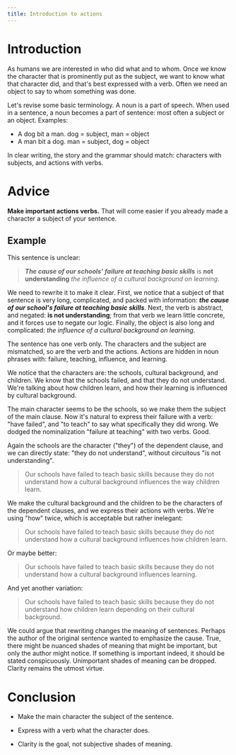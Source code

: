```yaml
---
title: Introduction to actions
---
```


# Introduction

As humans we are interested in who did what and to whom.  Once we know
the character that is prominently put as the subject, we want to know
what that character did, and that's best expressed with a verb.  Often
we need an object to say to whom something was done.

Let's revise some basic terminology.  A noun is a part of speech.
When used in a sentence, a noun becomes a part of sentence: most often
a subject or an object.  Examples:

* A dog bit a man. dog = subject, man = object
* A man bit a dog. man = subject, dog = object

In clear writing, the story and the grammar should match: characters
with subjects, and actions with verbs.

# Advice

**Make important actions verbs.** That will come easier if you already
  made a character a subject of your sentence.

## Example

This sentence is unclear:

> _**The cause of our schools' failure at teaching basic skills**_ is
> **not understanding** *the influence of a cultural background on
> learning*.

We need to rewrite it to make it clear.  First, we notice that a
subject of that sentence is very long, complicated, and packed with
information: _**the cause of our school's failure at teaching basic
skills**_.  Next, the verb is abstract, and negated: **is not
understanding**; from that verb we learn little concrete, and it
forces use to negate our logic.  Finally, the object is also long and
complicated: *the influence of a cultural background on learning*.

The sentence has one verb only.  The characters and the subject are
mismatched, so are the verb and the actions.  Actions are hidden in
noun phrases with: failure, teaching, influence, and learning.

We notice that the characters are: the schools, cultural background,
and children.  We know that the schools failed, and that they do not
understand.  We're talking about how children learn, and how their
learning is influenced by cultural background.

The main character seems to be the schools, so we make them the
subject of the main clause.  Now it's natural to express their failure
with a verb: "have failed", and "to teach" to say what specifically
they did wrong.  We dodged the nominalization "failure at teaching"
with two verbs.  Good.

Again the schools are the character ("they") of the dependent clause,
and we can directly state: "they do not understand", without
circuitous "is not understanding".

> Our schools have failed to teach basic skills because they do not
> understand how a cultural background influences the way children
> learn.

We make the cultural background and the children to be the characters
of the dependent clauses, and we express their actions with verbs.
We're using "how" twice, which is acceptable but rather inelegant:

> Our schools have failed to teach basic skills because they do not
> understand how a cultural background influences how children learn.

Or maybe better:

> Our schools have failed to teach basic skills because they do not
> understand how a cultural background influences learning.

And yet another variation:

> Our schools have failed to teach basic skills because they do not
> understand how children learn depending on their cultural
> background.

We could argue that rewriting changes the meaning of sentences.
Perhaps the author of the original sentence wanted to emphasize the
cause.  True, there might be nuanced shades of meaning that might be
important, but only the author might notice.  If something is
important indeed, it should be stated conspicuously.  Unimportant
shades of meaning can be dropped.  Clarity remains the utmost virtue.

# Conclusion

* Make the main character the subject of the sentence.

* Express with a verb what the character does.

* Clarity is the goal, not subjective shades of meaning.
